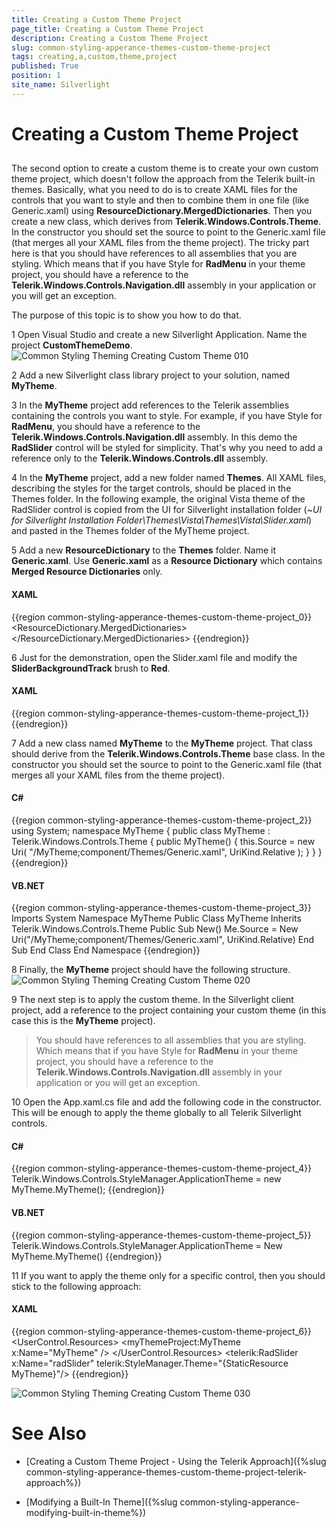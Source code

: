```yaml
---
title: Creating a Custom Theme Project
page_title: Creating a Custom Theme Project
description: Creating a Custom Theme Project
slug: common-styling-apperance-themes-custom-theme-project
tags: creating,a,custom,theme,project
published: True
position: 1
site_name: Silverlight
---
```


# Creating a Custom Theme Project



## 

The second option to create a custom theme is to create your own custom theme project, which doesn't follow the approach from the Telerik built-in themes. Basically, what you need to do is to create XAML files for the controls that you want to style and then to combine them in one file (like Generic.xaml) using __ResourceDictionary.MergedDictionaries__. Then you create a new class, which derives from __Telerik.Windows.Controls.Theme__. In the constructor you should set the source to point to the Generic.xaml file (that merges all your XAML files from the theme project). The tricky part here is that you should have references to all assemblies that you are styling. Which means that if you have Style for __RadMenu__ in your theme project, you should have a reference to the __Telerik.Windows.Controls.Navigation.dll__ assembly in your application or you will get an exception.

The purpose of this topic is to show you how to do that.

1 Open Visual Studio and create a new Silverlight Application. Name the project __CustomThemeDemo__.
![Common Styling Theming Creating Custom Theme 010](images/Common_StylingTheming_Creating_Custom_Theme_010.png)

2 Add a new Silverlight class library project to your solution, named __MyTheme__.

3 In the __MyTheme__ project add references to the Telerik assemblies containing the controls you want to style. For example, if you have Style for __RadMenu__, you should have a reference to the __Telerik.Windows.Controls.Navigation.dll__ assembly. In this demo the __RadSlider__ control will be styled for simplicity. That's why you need to add a reference only to the __Telerik.Windows.Controls.dll__ assembly.

4 In the __MyTheme__ project, add a new folder named __Themes__. All XAML files, describing the styles for the target controls, should be placed in the Themes folder. In the following example, the original Vista theme of the RadSlider control is copied from the UI for Silverlight installation folder (~*UI for Silverlight Installation Folder\Themes\Vista\Themes\Vista\Slider.xaml*) and pasted in the Themes folder of the MyTheme project.

5 Add a new __ResourceDictionary__ to the __Themes__ folder. Name it __Generic.xaml__. Use __Generic.xaml__ as a __Resource Dictionary__ which contains __Merged Resource Dictionaries__ only.


#### __XAML__

{{region common-styling-apperance-themes-custom-theme-project_0}}
	<ResourceDictionary
	    xmlns="http://schemas.microsoft.com/winfx/2006/xaml/presentation" 
	    xmlns:x="http://schemas.microsoft.com/winfx/2006/xaml">
	    <ResourceDictionary.MergedDictionaries>
	        <ResourceDictionary Source="/MyTheme;component/Themes/Slider.xaml" />
	    </ResourceDictionary.MergedDictionaries>
	</ResourceDictionary>
	{{endregion}}



6 Just for the demonstration, open the Slider.xaml file and modify the __SliderBackgroundTrack__ brush to __Red__.


#### __XAML__

{{region common-styling-apperance-themes-custom-theme-project_1}}
	<SolidColorBrush x:Key="SliderBackgroundTrack" Color="Red" />
	{{endregion}}



7 Add a new class named __MyTheme__ to the __MyTheme__ project. That class should derive from the __Telerik.Windows.Controls.Theme__ base class. In the constructor you should set the source to point to the Generic.xaml file (that merges all your XAML files from the theme project).


#### __C#__

{{region common-styling-apperance-themes-custom-theme-project_2}}
	using System;
	namespace MyTheme
	{
	    public class MyTheme : Telerik.Windows.Controls.Theme
	    {
	        public MyTheme()
	        {
	            this.Source = new Uri( "/MyTheme;component/Themes/Generic.xaml", UriKind.Relative );
	        }
	    }
	}
	{{endregion}}



#### __VB.NET__

{{region common-styling-apperance-themes-custom-theme-project_3}}
	Imports System
	Namespace MyTheme
	 Public Class MyTheme
	  Inherits Telerik.Windows.Controls.Theme
	  Public Sub New()
	   Me.Source = New Uri("/MyTheme;component/Themes/Generic.xaml", UriKind.Relative)
	  End Sub
	 End Class
	End Namespace
	{{endregion}}



8 Finally, the __MyTheme__ project should have the following structure.
![Common Styling Theming Creating Custom Theme 020](images/Common_StylingTheming_Creating_Custom_Theme_020.png)

9 The next step is to apply the custom theme. In the Silverlight client project, add a reference to the project containing your custom theme (in this case this is the __MyTheme__ project). 


>You should have references to all assemblies that you are styling. Which means that if you have Style for __RadMenu__ in your theme project, you should have a reference to the __Telerik.Windows.Controls.Navigation.dll__ assembly in your application or you will get an exception.

10 Open the App.xaml.cs file and add the following code in the constructor. This will be enough to apply the theme globally to all Telerik Silverlight controls.


#### __C#__

{{region common-styling-apperance-themes-custom-theme-project_4}}
	Telerik.Windows.Controls.StyleManager.ApplicationTheme = new MyTheme.MyTheme();
	{{endregion}}



#### __VB.NET__

{{region common-styling-apperance-themes-custom-theme-project_5}}
	Telerik.Windows.Controls.StyleManager.ApplicationTheme = New MyTheme.MyTheme()
	{{endregion}}



11 If you want to apply the theme only for a specific control, then you should stick to the following approach:


#### __XAML__

{{region common-styling-apperance-themes-custom-theme-project_6}}
	<UserControl.Resources>
	    <myThemeProject:MyTheme x:Name="MyTheme" />
	</UserControl.Resources>
	<Grid x:Name="LayoutRoot"
	        Background="White" Margin="50">
	    <telerik:RadSlider x:Name="radSlider"
	                        telerik:StyleManager.Theme="{StaticResource MyTheme}"/>
	</Grid>
	{{endregion}}

![Common Styling Theming Creating Custom Theme 030](images/Common_StylingTheming_Creating_Custom_Theme_030.png)

# See Also

 * [Creating a Custom Theme Project - Using the Telerik Approach]({%slug common-styling-apperance-themes-custom-theme-project-telerik-approach%})

 * [Modifying a Built-In Theme]({%slug common-styling-apperance-modifying-built-in-theme%})
